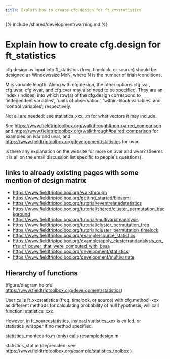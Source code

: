 ```yaml
---
title: Explain how to create cfg.design for ft_xxxstatistics
---
```


{% include /shared/development/warning.md %}

# Explain how to create cfg.design for ft_statistics

cfg.design as input into ft_statistics (freq, timelock, or source) should be designed as Windowssize MxN, where N is the number of trials/conditions.

M is variable length. Along with cfg.design, the other options cfg.ivar, cfg.uvar, cfg.wvar, and cfg.cvar may also need to be specified. They are an index (indices) into which row(s) of the cfg.design correspond to 'independent variables', 'units of observation', 'within-block variables' and 'control variables', respectively.

Not all are needed: see statistics_xxx_.m for what vectors it may include.

See https://www.fieldtriptoolbox.org/walkthrough#non-paired_comparison and https://www.fieldtriptoolbox.org/walkthrough#paired_comparison for examples on ivar and uvar, and https://www.fieldtriptoolbox.org/development/statistics for uvar.

Is there any explanation on the website for more on uvar and wvar? (Seems it is all on the email discussion list specific to people's questions).

## links to already existing pages with some mention of design matrix

- https://www.fieldtriptoolbox.org/walkthrough
- https://www.fieldtriptoolbox.org/getting_started/biosemi
- https://www.fieldtriptoolbox.org/tutorial/eventrelatedstatistics
- https://www.fieldtriptoolbox.org/tutorial/shared/cluster_permutation_background
- https://www.fieldtriptoolbox.org/tutorial/multivariateanalysis
- https://www.fieldtriptoolbox.org/tutorial/cluster_permutation_freq
- https://www.fieldtriptoolbox.org/tutorial/cluster_permutation_timelock
- https://www.fieldtriptoolbox.org/example/source_statistics
- https://www.fieldtriptoolbox.org/example/apply_clusterrandanalysis_on_tfrs_of_power_that_were_computed_with_besa
- https://www.fieldtriptoolbox.org/development/statistics
- https://www.fieldtriptoolbox.org/development/multivariate

## Hierarchy of functions

(figure/diagram helpful https://www.fieldtriptoolbox.org/development/statistics)

User calls ft_xxxstatistics (freq, timelock, or source) with cfg.method=xxx as different methods for calculating probability of null hypothesis, will call function: statistics_xxx.

However, in ft_sourcestatistics, instead statistics_xxx is called, or statistics_wrapper if no method specified.

statistics_montecarlo.m (only) calls resampledesign.m

statistics_stat.m (deprecated: see https://www.fieldtriptoolbox.org/example/statistics_toolbox )
